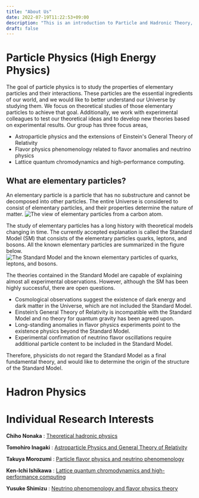 ```yaml
---
title: "About Us"
date: 2022-07-19T11:22:53+09:00
description: "This is an introduction to Particle and Hadronic Theory, advice for interested students, and how to apply."
draft: false
---
```

<!--
NOTE:
Tilte is displayed as Topic title in Home page and Listing page.
Description is displayed as Short summary in Home page.
This area up to !--more-- is displayed as Summary in listing pages linked from sidebar items.
-->



<!--more-->

# Particle Physics (High Energy Physics)
The goal of particle physics is to study the properties of elementary particles and their interactions.
These particles are the essential ingredients of our world, and we would like to better understand our Universe by studying them.
We focus on theoretical studies of those elementary particles to achieve that goal.
Additionally, we work with experimental colleagues to test our theoretical ideas and to develop new theories based on experimental results.
Our group has three focus areas,
- Astroparticle physics and the extensions of Einstein's General Theory of Relativity
- Flavor physics phenomenology related to flavor anomalies and neutrino physics
- Lattice quantum chromodynamics and high-performance computing.

## What are elementary particles?
An elementary particle is a particle that has no substructure and cannot be decomposed into other particles.
The entire Universe is considered to consist of elementary particles, and their properties determine the nature of matter.
![The view of elementary particles from a carbon atom.](imgs/aboutus/11_1208_en_small.png)

The study of elementary particles has a long history with theoretical models changing in time.
The currently accepted explanation is called the Standard Model (SM) that consists of the elementary particles quarks, leptons, and bosons.
All the known elementary particles are summarized in the figure below.
![The Standard Model and the known elementary particles of quarks, leptons, and bosons.](imgs/aboutus/12_1208b_en_small.png)

The theories contained in the Standard Model are capable of explaining almost all experimental observations.
However, although the SM has been highly successful, there are open questions.
- Cosmological observations suggest the existence of dark energy and dark matter in the Universe, which are not included the Standard Model.
- Einstein’s General Theory of Relativity is incompatible with the Standard Model and no theory for quantum gravity has been agreed upon.
- Long-standing anomalies in flavor physics experiments point to the existence physics beyond the Standard Model.
- Experimental confirmation of neutrino flavor oscillations require additional particle content to be included in the Standard Model.

Therefore, physicists do not regard the Standard Model as a final fundamental theory, and would like to determine the origin of the structure of the Standard Model.

# Hadron Physics


# Individual Research Interests
**Chiho Nonaka**
: [Theoretical hadronic physics](https://seeds.office.hiroshima-u.ac.jp/profile/en.d02aa0cf7fd0bf59520e17560c007669.html)

**Tomohiro Inagaki**
: [Astroparticle Physics and General Theory of Relativity](https://home.hiroshima-u.ac.jp/inagaki/)

**Takuya Morozumi**
: [Particle flavor physics and neutrino phenomenology](members/staff/morozumi)

**Ken-Ichi Ishikawa**
: [Lattice quantum chromodynamics and high-performance computing](members/staff/ishikawa)

**Yusuke Shimizu**
: [Neutrino phenomenology and flavor physics theory](members/shimizu)
